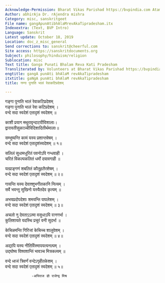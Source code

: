```yaml
---
Acknowledge-Permission: Bharat Vikas Parishad https://bvpindia.com Atam Dev
Author: abhirAja Dr. rAjendra mishra
Category: misc, sanskritgeet
File name: gangApunAtibhAlaMrevAkaTipradesham.itx
Indexextra: (Text, BVP Intro)
Language: Sanskrit
Latest update: October 18, 2019
Location: doc_z_misc_general
Send corrections to: sanskrit@cheerful.com
Site access: https://sanskritdocuments.org
Subject: philosophy/hinduism/religion
Sublocation: misc
Text title: Ganga Punati Bhalam Reva Kati Pradesham
Transliterated by: Volunteers at Bharat Vikas Parishad https://bvpindia.com
engtitle: gangA punAti bhAlaM revAkaTipradesham
itxtitle: gaNgA punAti bhAlaM revAkaTipradesham
title: गण्गा पुनाति भालं रेवाकटिप्रदेशम्

---
```

  
 गङ्गा पुनाति भालं रेवाकटिप्रदेशम्   
गङ्गा पुनाति भालं रेवा कटिप्रदेशम् ।  
वन्दे सदा स्वदेशं एतादृशं स्वदेशम् ॥  
  
काशी प्रयाग मथुरावृन्दाटवीविशालाः।  
द्वारावतीसुकाञ्चीविदिशादितीर्थमालाः॥  
  
सम्भूष्यन्ति कामं यस्य प्रशान्तवेषम् ।  
वन्दे सदा स्वदेशं एतादृशंस्वदेशम् ॥ १॥  
  
सलिलं सुधामधुरितं पवनोऽपि गन्धवाही ।  
चरितं विकल्पकलितं धर्मो दयावगाही ॥  
  
यत्प्राङ्गणं शबलितं कौतूहलैरशेषम् ।  
वन्दे सदा स्वदेशं एतादृशं स्वदेशम् ॥ २॥  
  
गायन्ति यस्य देवाश्शुभगीतकानि नित्यम् ।  
सर्वे भवन्तु सुखिनो यस्यैतदेव कृत्यम् ॥  
  
अभयप्रदोपदेशाः शमयन्ति पापलेशम् ।  
वन्दे सदा स्वदेशं एतादृशं स्वदेशम् ॥ ३॥  
  
अचलो नु देवताऽऽत्मा वसुधाऽपि रत्नगर्भा ।  
कुलिशायते यदस्थि प्रचुरं वनी सुदर्भा ॥  
  
केचिन्नमन्ति गिरिजां केचिच्च शालुवेशम् ।  
वन्दे सदा स्वदेशं एतादृशं स्वदेशम् ॥ ४॥  
  
अद्यापि यस्य नीतिर्विस्मापयत्यनल्पम् ।  
उद्घोष्य विश्वशान्तिं भावञ्च मित्रकल्पम् ॥  
  
वन्दे ध्वजं त्रिवर्णं वन्देऽगृहीतकेशम् ।  
वन्दे सदा स्वदेशं एतादृशं स्वदेशम् ॥ ५॥  
  
                -अभिराज डाॅ राजेन्द्र मिश्र  
  
  
